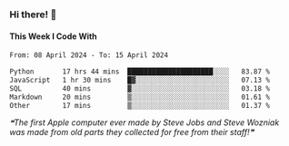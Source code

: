 ### Hi there! 👋

#### This Week I Code With
<!--START_SECTION:waka-->

```txt
From: 08 April 2024 - To: 15 April 2024

Python       17 hrs 44 mins  █████████████████████░░░░   83.87 %
JavaScript   1 hr 30 mins    █▓░░░░░░░░░░░░░░░░░░░░░░░   07.13 %
SQL          40 mins         ▓░░░░░░░░░░░░░░░░░░░░░░░░   03.18 %
Markdown     20 mins         ▒░░░░░░░░░░░░░░░░░░░░░░░░   01.61 %
Other        17 mins         ▒░░░░░░░░░░░░░░░░░░░░░░░░   01.37 %
```

<!--END_SECTION:waka-->

<!--STARTS_HERE_QUOTE_README-->
<i>❝The first Apple computer ever made by Steve Jobs and Steve Wozniak was made from old parts they collected for free from their staff!❞</i>
<!--ENDS_HERE_QUOTE_README-->
